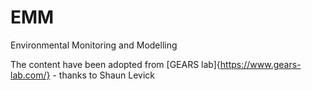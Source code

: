 # EMM
Environmental Monitoring and Modelling

The content have been adopted from [GEARS lab]{https://www.gears-lab.com/} - thanks to Shaun Levick 

